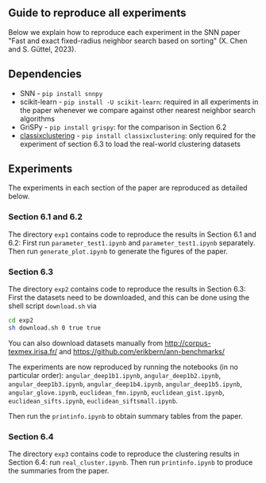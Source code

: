 Guide to reproduce all experiments
---------------------

Below we explain how to reproduce each experiment in the SNN paper "Fast and exact fixed-radius neighbor search based on sorting" (X. Chen and S. Güttel, 2023).

Dependencies
---------

* SNN - `pip install snnpy`
* scikit-learn - `pip install -U scikit-learn`: required in all experiments in the paper whenever we compare against other nearest neighbor search algorithms
* GriSPy - `pip install grispy`: for the comparison in Section 6.2
* [classixclustering](https://github.com/nla-group/classix) - `pip install classixclustering`: only required for the experiment of section 6.3 to load the real-world clustering datasets 

Experiments 
-------------

The experiments in each section of the paper are reproduced as detailed below.

### Section 6.1 and 6.2

The directory ``exp1`` contains code to reproduce the results in Section 6.1 and 6.2: First run ``parameter_test1.ipynb`` and ``parameter_test1.ipynb`` separately. Then run ``generate_plot.ipynb`` to generate the figures of the paper. 

### Section 6.3

The directory ``exp2`` contains code to reproduce the results in Section 6.3: First the datasets need to be downloaded, and this can be done using the shell script ``download.sh`` via
```bash
cd exp2
sh download.sh 0 true true
```

You can also download datasets manually from http://corpus-texmex.irisa.fr/ and https://github.com/erikbern/ann-benchmarks/

The experiments are now reproduced by running the notebooks (in no particular order): ``angular_deep1b1.ipynb``, ``angular_deep1b2.ipynb``, ``angular_deep1b3.ipynb``, ``angular_deep1b4.ipynb``, ``angular_deep1b5.ipynb``, ``angular_glove.ipynb``,  ``euclidean_fmn.ipynb``, ``euclidean_gist.ipynb``, ``euclidean_sifts.ipynb``, ``euclidean_siftsmall.ipynb``. 

Then run the ``printinfo.ipynb`` to obtain summary tables from the paper.

### Section 6.4

The directory ``exp3`` contains code to reproduce the clustering results in Section 6.4: run ``real_cluster.ipynb``. Then run ``printinfo.ipynb`` to produce the summaries from the paper.



